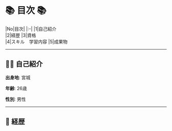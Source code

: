 # 📚 目次 📚

|No|目次|
|:-|
|1|自己紹介      
|2|経歴
|3|資格  
|4|スキル　学習内容
|5|成果物

___

## :frowning_man: 自己紹介

**出身地**:  宮城

**年齢**:  26歳

**性別**:  男性

___

## :bookmark_tabs: 経歴



